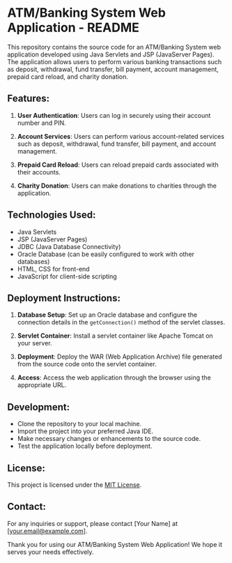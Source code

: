 # ATM/Banking System Web Application - README

This repository contains the source code for an ATM/Banking System web application developed using Java Servlets and JSP (JavaServer Pages). The application allows users to perform various banking transactions such as deposit, withdrawal, fund transfer, bill payment, account management, prepaid card reload, and charity donation.

## Features:

1. **User Authentication**: Users can log in securely using their account number and PIN.

2. **Account Services**: Users can perform various account-related services such as deposit, withdrawal, fund transfer, bill payment, and account management.

3. **Prepaid Card Reload**: Users can reload prepaid cards associated with their accounts.

4. **Charity Donation**: Users can make donations to charities through the application.

## Technologies Used:

- Java Servlets
- JSP (JavaServer Pages)
- JDBC (Java Database Connectivity)
- Oracle Database (can be easily configured to work with other databases)
- HTML, CSS for front-end
- JavaScript for client-side scripting

## Deployment Instructions:

1. **Database Setup**: Set up an Oracle database and configure the connection details in the `getConnection()` method of the servlet classes.

2. **Servlet Container**: Install a servlet container like Apache Tomcat on your server.

3. **Deployment**: Deploy the WAR (Web Application Archive) file generated from the source code onto the servlet container.

4. **Access**: Access the web application through the browser using the appropriate URL.

## Development:

- Clone the repository to your local machine.
- Import the project into your preferred Java IDE.
- Make necessary changes or enhancements to the source code.
- Test the application locally before deployment.

## License:

This project is licensed under the [MIT License](LICENSE).

## Contact:

For any inquiries or support, please contact [Your Name] at [your.email@example.com].

Thank you for using our ATM/Banking System Web Application! We hope it serves your needs effectively.
